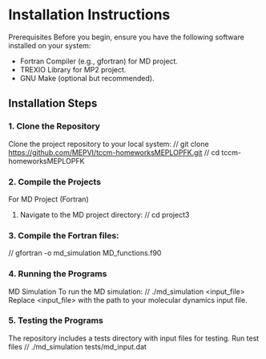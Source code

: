 # Installation Instructions
Prerequisites
Before you begin, ensure you have the following software installed on your system:

- Fortran Compiler (e.g., gfortran) for MD project.
- TREXIO Library for MP2 project.
- GNU Make (optional but recommended).

## Installation Steps
### 1. Clone the Repository
Clone the project repository to your local system:
// git clone https://github.com/MEPVI/tccm-homeworksMEPLOPFK.git
// cd tccm-homeworksMEPLOPFK

### 2. Compile the Projects
For MD Project (Fortran)
1. Navigate to the MD project directory:
// cd project3
### 3. Compile the Fortran files:
// gfortran -o md_simulation MD_functions.f90
   
### 4. Running the Programs
MD Simulation
To run the MD simulation:
// ./md_simulation <input_file>
Replace <input_file> with the path to your molecular dynamics input file.

### 5. Testing the Programs
The repository includes a tests directory with input files for testing.
Run test files
// ./md_simulation tests/md_input.dat




